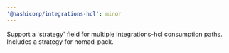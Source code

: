 ```yaml
---
'@hashicorp/integrations-hcl': minor
---
```


Support a 'strategy' field for multiple integrations-hcl consumption paths. Includes a strategy for nomad-pack.
